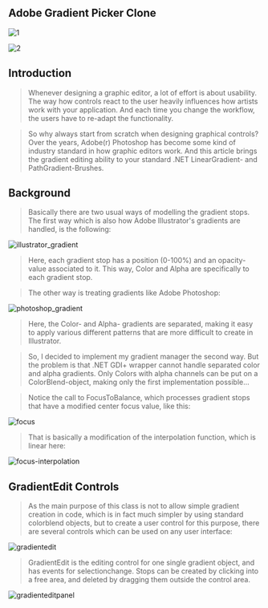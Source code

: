 ## Adobe Gradient Picker Clone

![1](https://user-images.githubusercontent.com/65526236/224451228-3a5d4686-1e1a-4e22-aa61-d2415f8d41a7.PNG)

![2](https://user-images.githubusercontent.com/65526236/224451234-57687773-ed85-4b40-9114-6f18b84fd8c8.PNG)

<h2>Introduction</h2>

> Whenever designing a graphic editor, a lot of effort is about usability. The way how controls react to the user heavily influences how artists work with your application. And each time you change the workflow, the users have to re-adapt the functionality.

> So why always start from scratch when designing graphical controls? Over the years, Adobe(r) Photoshop has become some kind of industry standard in how graphic editors work. And this article brings the gradient editing ability to your standard .NET LinearGradient- and PathGradient-Brushes.

<h2>Background</h2>

> Basically there are two usual ways of modelling the gradient stops. The first way which is also how Adobe Illustrator's gradients are handled, is the following:

![illustrator_gradient](https://user-images.githubusercontent.com/65526236/224450845-ce52c1de-9b02-435a-9dc9-d8291bc06a0e.png)

> Here, each gradient stop has a position (0-100%) and an opacity-value associated
to it. This way, Color and Alpha are specifically to each gradient stop.

> The other way is treating gradients like Adobe Photoshop:

![photoshop_gradient](https://user-images.githubusercontent.com/65526236/224450880-7df66e01-1ec1-419d-99e1-e324be6fa2eb.png)

> Here, the Color- and Alpha- gradients are separated, making it easy to apply various different patterns that are more difficult to create in Illustrator.

> So, I decided to implement my gradient manager the second way. But the problem is that .NET GDI+ wrapper cannot handle separated color and alpha gradients. Only Colors with alpha channels can be put on a ColorBlend-object, making only the first implementation possible...

> Notice the call to FocusToBalance, which processes gradient stops that have a modified center focus value, like this:

![focus](https://user-images.githubusercontent.com/65526236/224450957-05101e0e-c1ce-4795-9b87-eaa2dd6706bb.png)

> That is basically a modification of the interpolation function, which is linear here:

![focus-interpolation](https://user-images.githubusercontent.com/65526236/224451009-ca1f8156-32fa-476f-ae67-501e842f87fa.png)

<h2>GradientEdit Controls</h2>

> As the main purpose of this class is not to allow simple gradient creation in code, which is in fact much simpler by using standard colorblend objects, but to create a user control for this purpose, there are several controls which can be used on any user interface:

![gradientedit](https://user-images.githubusercontent.com/65526236/224451143-0c336e62-3eb3-4967-bd2d-aac1fb2b533b.png)

> GradientEdit is the editing control for one single gradient object, and has events for selectionchange.
> Stops can be created by clicking into a free area, and deleted by dragging them outside the control area.

![gradienteditpanel](https://user-images.githubusercontent.com/65526236/224451178-1b7f4377-3383-4f3c-bffe-938497f179b2.png)
